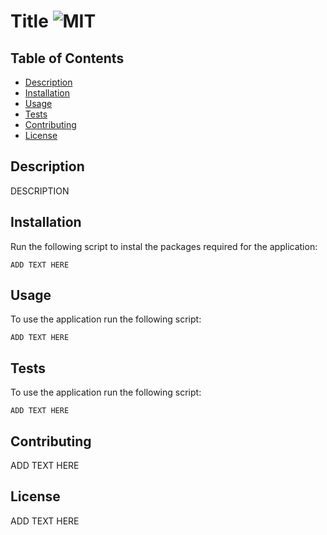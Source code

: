 # Title ![MIT](https://img.shields.io/static/v1?label=<MIT>&message=<License>&color=<Green>)

## Table of Contents

- [Description](#description)
- [Installation](#installation)
- [Usage](#usage)
- [Tests](#tests)
- [Contributing](#contributing)
- [License](#license)

## Description

DESCRIPTION

## Installation

Run the following script to instal the packages required for the application:

```
ADD TEXT HERE
```

## Usage

To use the application run the following script:

```
ADD TEXT HERE
```

## Tests

To use the application run the following script:

```
ADD TEXT HERE
```

## Contributing

ADD TEXT HERE

## License

ADD TEXT HERE
